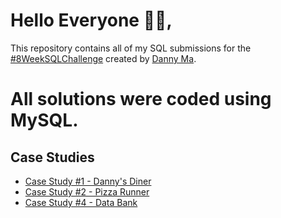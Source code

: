 # Hello Everyone 👋👋,

This repository contains all of my SQL submissions for the [#8WeekSQLChallenge](https://8weeksqlchallenge.com/ "8 Week SQL Challenge") created by [Danny Ma](https://www.datawithdanny.com/ "Data With Danny").

# All solutions were coded using MySQL.

## Case Studies
* [Case Study #1 - Danny's Diner](https://github.com/iweld/8-Week-SQL-Challenge/tree/main/Case%20Study%201%20-%20Danny's%20Diner "Danny's Diner")
* [Case Study #2 - Pizza Runner](https://github.com/iweld/8-Week-SQL-Challenge/tree/main/Case%20Study%202%20-%20Pizza%20Runner "Pizza Runner")
* [Case Study #4 - Data Bank](https://github.com/iweld/8-Week-SQL-Challenge/tree/main/Case%20Study%204%20-%20Data%20Bank "Data Bank")

